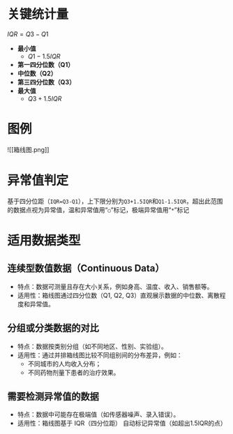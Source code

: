 # 关键统计量
$IQR=Q3-Q1$
- **最小值**
	- $Q1-1.5IQR$
- **第一四分位数（Q1）**
- **中位数（Q2）**
- **第三四分位数（Q3）**
- **最大值**
	- $Q3+1.5IQR$
# 图例
![[箱线图.png]]
# 异常值判定
基于四分位距（`IQR=Q3-Q1`），上下限分别为`Q3+1.5IQR`和`Q1-1.5IQR`，超出此范围的数据点视为异常值，温和异常值用“`○`”标记，极端异常值用“`*`”标记

# 适用数据类型
## 连续型数值数据（Continuous Data）
- 特点：数据可测量且存在大小关系，例如身高、温度、收入、销售额等。
- 适用性：箱线图通过四分位数（Q1, Q2, Q3）直观展示数据的中位数、离散程度和异常值。
## 分组或分类数据的对比
- 特点：数据按类别分组（如不同地区、性别、实验组）。
- 适用性：通过并排箱线图比较不同组别间的分布差异，例如：
	- 不同城市的人均收入分布；
	- 不同药物剂量下患者的治疗效果。
## 需要检测异常值的数据
- 特点：数据中可能存在极端值（如传感器噪声、录入错误）。
- 适用性：箱线图基于 IQR（四分位距） 自动标记异常值（如超出1.5IQR的点）